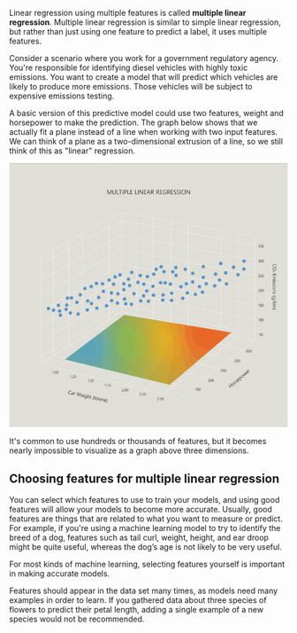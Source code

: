Linear regression using multiple features is called **multiple linear regression**. Multiple linear regression is similar to simple linear regression, but rather than just using one feature to predict a label, it uses multiple features.

Consider a scenario where you work for a government regulatory agency. You're responsible for identifying diesel vehicles with highly toxic emissions. You want to create a model that will predict which vehicles are likely to produce more emissions. Those vehicles will be subject to expensive emissions testing.

A basic version of this predictive model could use two features, weight and horsepower to make the prediction. The graph below shows that we actually fit a plane instead of a line when working with two input features. We can think of a plane as a two-dimensional extrusion of a line, so we still think of this as "linear" regression.

![Three-dimensional plot showing multiple linear regression. The Y-axis represents CO2 emissions (grams per kilometer), the X-axis represents car weight (tonne), and the Z-axis represents horsepower. A flat square begins at the bottom the Y-axis. The square then rises and adjusts its coordinates to cover the data points in the middle of the three-dimension plot as best it can.](../media/2-3-a.gif)

It's common to use hundreds or thousands of features, but it becomes nearly impossible to visualize as a graph above three dimensions.

## Choosing features for multiple linear regression

You can select which features to use to train your models, and using good features will allow your models to become more accurate. Usually, good features are things that are related to what you want to measure or predict. For example, if you're using a machine learning model to try to identify the breed of a dog, features such as tail curl, weight, height, and ear droop might be quite useful, whereas the dog’s age is not likely to be very useful.

For most kinds of machine learning, selecting features yourself is important in making accurate models.

Features should appear in the data set many times, as models need many examples in order to learn. If you gathered data about three species of flowers to predict their petal length, adding a single example of a new species would not be recommended.
